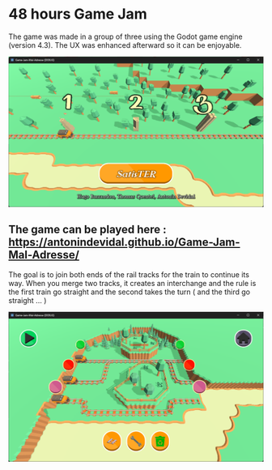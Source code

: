 # 48 hours Game Jam

The game was made in a group of three using the Godot game engine (version 4.3). The UX was enhanced afterward so it can be enjoyable.



![Image](https://github.com/antonindevidal/Game-Jam-Mal-Adresse/blob/main/Screenshots/MainMenu.png)

## The game can be played here : https://antonindevidal.github.io/Game-Jam-Mal-Adresse/

The goal is to join both ends of the rail tracks for the train to continue its way. When you merge two tracks, it creates an interchange and the rule is the first train go straight and the second takes the turn ( and the third go straight ... ) 


![Image](https://github.com/antonindevidal/Game-Jam-Mal-Adresse/blob/main/Screenshots/Level2.png)
